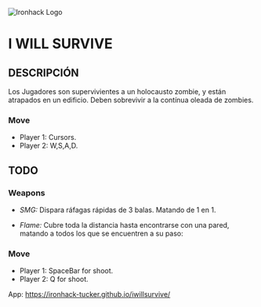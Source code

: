 ![Ironhack Logo](https://i.imgur.com/1QgrNNw.png)

# I WILL SURVIVE

## DESCRIPCIÓN
Los Jugadores son supervivientes a un holocausto zombie, y están atrapados en un edificio.
Deben sobrevivir a la contínua oleada de zombies.

### Move

- Player 1: Cursors.
- Player 2: W,S,A,D.

## TODO

### Weapons
- *SMG:* Dispara ráfagas rápidas de 3 balas. Matando de 1 en 1.

- *Flame:* Cubre toda la distancia hasta encontrarse con una pared, matando a todos los que se encuentren a su paso:

### Move

- Player 1: SpaceBar for shoot.
- Player 2: Q for shoot.

App: https://ironhack-tucker.github.io/iwillsurvive/

